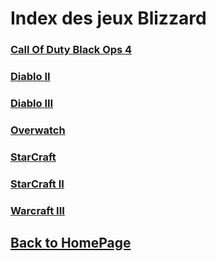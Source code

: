 
# Index des jeux Blizzard

### [Call Of Duty Black Ops 4](https://www.callofduty.com/ca/en/blackops4)     
### [Diablo II](https://www.blizzard.com/games/d2/)    
### [Diablo III](https://www.blizzard.com/games/d3/)    
### [Overwatch](https://playoverwatch.com/)    
### [StarCraft](https://starcraft.com/)      
### [StarCraft II](https://starcraft2.com/)     
### [Warcraft III](https://www.blizzard.com/games/war3/)       

## [Back to HomePage](/)
